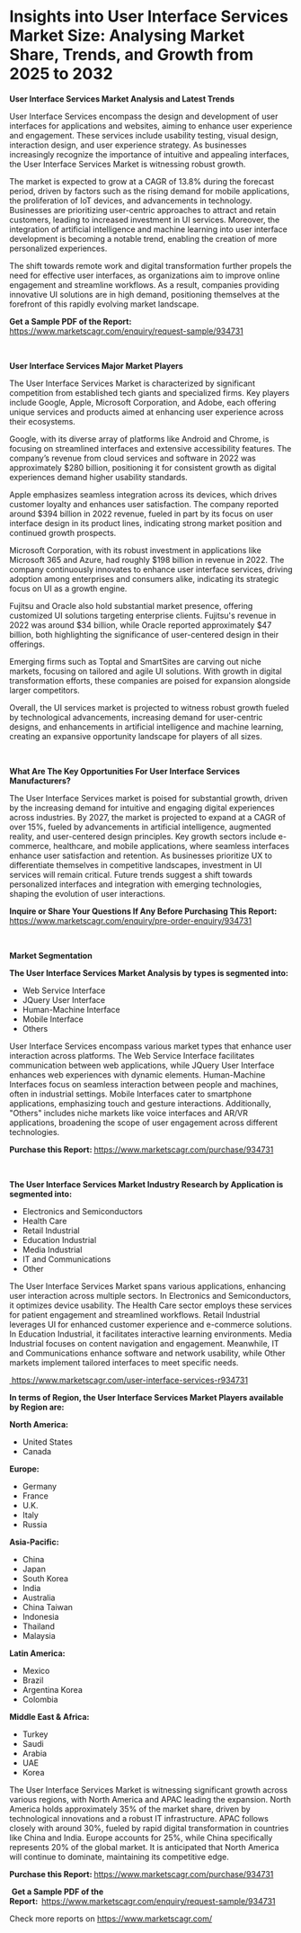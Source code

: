<p><h1>Insights into User Interface Services Market Size: Analysing Market Share, Trends, and Growth from 2025 to 2032</h1></p><p><strong>User Interface Services Market Analysis and Latest Trends</strong></p>
<p><p>User Interface Services encompass the design and development of user interfaces for applications and websites, aiming to enhance user experience and engagement. These services include usability testing, visual design, interaction design, and user experience strategy. As businesses increasingly recognize the importance of intuitive and appealing interfaces, the User Interface Services Market is witnessing robust growth.</p><p>The market is expected to grow at a CAGR of 13.8% during the forecast period, driven by factors such as the rising demand for mobile applications, the proliferation of IoT devices, and advancements in technology. Businesses are prioritizing user-centric approaches to attract and retain customers, leading to increased investment in UI services. Moreover, the integration of artificial intelligence and machine learning into user interface development is becoming a notable trend, enabling the creation of more personalized experiences.</p><p>The shift towards remote work and digital transformation further propels the need for effective user interfaces, as organizations aim to improve online engagement and streamline workflows. As a result, companies providing innovative UI solutions are in high demand, positioning themselves at the forefront of this rapidly evolving market landscape.</p></p>
<p><strong>Get a Sample PDF of the Report:&nbsp;</strong> <a href="https://www.marketscagr.com/enquiry/request-sample/934731?utm_campaign=3018&utm_medium=2&utm_source=Github&utm_content=ia&utm_term=07032025&utm_id=user-interface-services">https://www.marketscagr.com/enquiry/request-sample/934731</a></p>
<p>&nbsp;</p>
<p><strong>User Interface Services Major Market Players</strong></p>
<p><p>The User Interface Services Market is characterized by significant competition from established tech giants and specialized firms. Key players include Google, Apple, Microsoft Corporation, and Adobe, each offering unique services and products aimed at enhancing user experience across their ecosystems.</p><p>Google, with its diverse array of platforms like Android and Chrome, is focusing on streamlined interfaces and extensive accessibility features. The company’s revenue from cloud services and software in 2022 was approximately $280 billion, positioning it for consistent growth as digital experiences demand higher usability standards.</p><p>Apple emphasizes seamless integration across its devices, which drives customer loyalty and enhances user satisfaction. The company reported around $394 billion in 2022 revenue, fueled in part by its focus on user interface design in its product lines, indicating strong market position and continued growth prospects.</p><p>Microsoft Corporation, with its robust investment in applications like Microsoft 365 and Azure, had roughly $198 billion in revenue in 2022. The company continuously innovates to enhance user interface services, driving adoption among enterprises and consumers alike, indicating its strategic focus on UI as a growth engine.</p><p>Fujitsu and Oracle also hold substantial market presence, offering customized UI solutions targeting enterprise clients. Fujitsu's revenue in 2022 was around $34 billion, while Oracle reported approximately $47 billion, both highlighting the significance of user-centered design in their offerings.</p><p>Emerging firms such as Toptal and SmartSites are carving out niche markets, focusing on tailored and agile UI solutions. With growth in digital transformation efforts, these companies are poised for expansion alongside larger competitors.</p><p>Overall, the UI services market is projected to witness robust growth fueled by technological advancements, increasing demand for user-centric designs, and enhancements in artificial intelligence and machine learning, creating an expansive opportunity landscape for players of all sizes.</p></p>
<p>&nbsp;</p>
<p><strong>What Are The Key Opportunities For User Interface Services Manufacturers?</strong></p>
<p><p>The User Interface Services market is poised for substantial growth, driven by the increasing demand for intuitive and engaging digital experiences across industries. By 2027, the market is projected to expand at a CAGR of over 15%, fueled by advancements in artificial intelligence, augmented reality, and user-centered design principles. Key growth sectors include e-commerce, healthcare, and mobile applications, where seamless interfaces enhance user satisfaction and retention. As businesses prioritize UX to differentiate themselves in competitive landscapes, investment in UI services will remain critical. Future trends suggest a shift towards personalized interfaces and integration with emerging technologies, shaping the evolution of user interactions.</p></p>
<p><strong>Inquire or Share Your Questions If Any Before Purchasing This Report:</strong> <a href="https://www.marketscagr.com/enquiry/pre-order-enquiry/934731?utm_campaign=3018&utm_medium=2&utm_source=Github&utm_content=ia&utm_term=07032025&utm_id=user-interface-services">https://www.marketscagr.com/enquiry/pre-order-enquiry/934731</a></p>
<p>&nbsp;</p>
<p><strong>Market Segmentation</strong></p>
<p><strong>The User Interface Services Market Analysis by types is segmented into:</strong></p>
<p><ul><li>Web Service Interface</li><li>JQuery User Interface</li><li>Human-Machine Interface</li><li>Mobile Interface</li><li>Others</li></ul></p>
<p><p>User Interface Services encompass various market types that enhance user interaction across platforms. The Web Service Interface facilitates communication between web applications, while JQuery User Interface enhances web experiences with dynamic elements. Human-Machine Interfaces focus on seamless interaction between people and machines, often in industrial settings. Mobile Interfaces cater to smartphone applications, emphasizing touch and gesture interactions. Additionally, "Others" includes niche markets like voice interfaces and AR/VR applications, broadening the scope of user engagement across different technologies.</p></p>
<p><strong>Purchase this Report:&nbsp;</strong><a href="https://www.marketscagr.com/purchase/934731?utm_campaign=3018&utm_medium=2&utm_source=Github&utm_content=ia&utm_term=07032025&utm_id=user-interface-services">https://www.marketscagr.com/purchase/934731</a></p>
<p>&nbsp;</p>
<p><strong>The User Interface Services Market Industry Research by Application is segmented into:</strong></p>
<p><ul><li>Electronics and Semiconductors</li><li>Health Care</li><li>Retail Industrial</li><li>Education Industrial</li><li>Media Industrial</li><li>IT and Communications</li><li>Other</li></ul></p>
<p><p>The User Interface Services Market spans various applications, enhancing user interaction across multiple sectors. In Electronics and Semiconductors, it optimizes device usability. The Health Care sector employs these services for patient engagement and streamlined workflows. Retail Industrial leverages UI for enhanced customer experience and e-commerce solutions. In Education Industrial, it facilitates interactive learning environments. Media Industrial focuses on content navigation and engagement. Meanwhile, IT and Communications enhance software and network usability, while Other markets implement tailored interfaces to meet specific needs.</p></p>
<p><a href="https://www.marketscagr.com/user-interface-services-r934731?utm_campaign=3018&utm_medium=2&utm_source=Github&utm_content=ia&utm_term=07032025&utm_id=user-interface-services">&nbsp;https://www.marketscagr.com/user-interface-services-r934731</a></p>
<p><strong>In terms of Region, the User Interface Services Market Players available by Region are:</strong></p>
<p>
    <p> <strong> North America: </strong>
        <ul>
            <li>United States</li>
            <li>Canada</li>
        </ul>
        </p> 
    <p> <strong> Europe: </strong>
        <ul>
            <li>Germany</li>
            <li>France</li>
            <li>U.K.</li>
            <li>Italy</li>
            <li>Russia</li>
        </ul>
        </p> 
    <p> <strong> Asia-Pacific: </strong>
        <ul>
            <li>China</li>
            <li>Japan</li>
            <li>South Korea</li>
            <li>India</li>
            <li>Australia</li>
            <li>China Taiwan</li>
            <li>Indonesia</li>
            <li>Thailand</li>
            <li>Malaysia</li>
        </ul>
        </p> 
    <p> <strong> Latin America: </strong>
        <ul>
            <li>Mexico</li>
            <li>Brazil</li>
            <li>Argentina Korea</li>
            <li>Colombia</li>
        </ul>
        </p> 
    <p> <strong> Middle East & Africa: </strong>
        <ul>
            <li>Turkey</li>
            <li>Saudi</li>
            <li>Arabia</li>
            <li>UAE</li>
            <li>Korea</li>
        </ul>
    </p>
    </p>
<p><p>The User Interface Services Market is witnessing significant growth across various regions, with North America and APAC leading the expansion. North America holds approximately 35% of the market share, driven by technological innovations and a robust IT infrastructure. APAC follows closely with around 30%, fueled by rapid digital transformation in countries like China and India. Europe accounts for 25%, while China specifically represents 20% of the global market. It is anticipated that North America will continue to dominate, maintaining its competitive edge.</p></p>
<p><strong>Purchase this Report: </strong><a href="https://www.marketscagr.com/purchase/934731?utm_campaign=3018&utm_medium=2&utm_source=Github&utm_content=ia&utm_term=07032025&utm_id=user-interface-services">https://www.marketscagr.com/purchase/934731</a></p>
<p>&nbsp;<strong>Get a Sample PDF of the Report:&nbsp;&nbsp;</strong><a href="https://www.marketscagr.com/enquiry/request-sample/934731?utm_campaign=3018&utm_medium=2&utm_source=Github&utm_content=ia&utm_term=07032025&utm_id=user-interface-services">https://www.marketscagr.com/enquiry/request-sample/934731</a></p>
<p><strong></strong></p>
<p>Check more reports on <a href="https://www.marketscagr.com/?utm_campaign=3018&utm_medium=2&utm_source=Github&utm_content=ia&utm_term=07032025&utm_id=user-interface-services">https://www.marketscagr.com/</a></p>